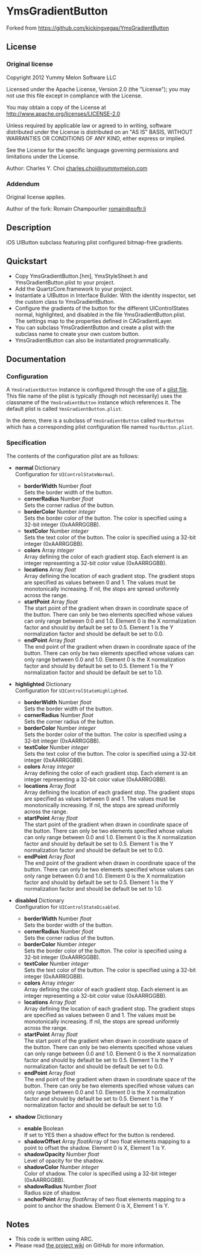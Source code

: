 # YmsGradientButton

Forked from <https://github.com/kickingvegas/YmsGradientButton>

## License

### Original license

Copyright 2012 Yummy Melon Software LLC

Licensed under the Apache License, Version 2.0 (the "License");
you may not use this file except in compliance with the License.

You may obtain a copy of the License at <http://www.apache.org/licenses/LICENSE-2.0>

Unless required by applicable law or agreed to in writing, software distributed under the License is distributed on an "AS IS" BASIS, WITHOUT WARRANTIES OR CONDITIONS OF ANY KIND, either express or implied.

See the License for the specific language governing permissions and limitations under the License.

Author: Charles Y. Choi <charles.choi@yummymelon.com>

### Addendum

Original license applies.

Author of the fork: Romain Champourlier <romain@softr.li>

## Description

iOS UIButton subclass featuring plist configured bitmap-free gradients.

## Quickstart

* Copy YmsGradientButton.[hm], YmsStyleSheet.h and YmsGradientButton.plist to 
  your project.
* Add the QuartzCore.framework to your project.
* Instantiate a UIButton in Interface Builder. With the identity inspector, 
  set the custom class to YmsGradientButton.
* Configure the gradients of the button for the different UIControlStates 
  normal, highlighted, and disabled in the file YmsGradientButton.plist.
  The settings map to the properties defined in CAGradientLayer.
* You can subclass YmsGradientButton and create a plist with the subclass
  name to create your own custom button.
* YmsGradientButton can also be instantiated programmatically.

## Documentation

### Configuration

A `YmsGradientButton` instance is configured through the use of a [plist file](https://github.com/kickingvegas/YmsGradientButton/blob/master/YmsGradientButtonDemo/YmsGradientButton.plist). This file name of the plist is typically (though not necessarily) uses the classname of the `YmsGradientButton` instance which references it. The default plist is called `YmsGradientButton.plist`. 

In the demo, there is a subclass of `YmsGradientButton` called `YourButton` which has a corresponding plist configuration file named `YourButton.plist`.

### Specification
The contents of the configuration plist are as follows:

* **normal** Dictionary<br/>Configuration for `UIControlStateNormal`.
  - **borderWidth** Number *float*<br/>Sets the border width of the button.
  - **cornerRadius** Number *float*<br/>Sets the corner radius of the button.
  - **borderColor** Number *integer*<br/>Sets the border color of the button. The color is specified using a 32-bit integer (0xAARRGGBB).
  - **textColor** Number *integer*<br/>Sets the text color of the button. The color is specified using a 32-bit integer (0xAARRGGBB).
  - **colors** Array *integer*<br/>Array defining the color of each gradient stop. Each element is an integer representing a 32-bit color value (0xAARRGGBB).
  - **locations** Array *float*<br/>Array defining the location of each gradient stop. The gradient stops are specified as values between 0 and 1. The values must be monotonically increasing. If nil, the stops are spread uniformly across the range.
  - **startPoint** Array *float*<br/>The start point of the gradient when drawn in coordinate space of the button. There can only be two elements specified whose values can only range between 0.0 and 1.0. Element 0 is the X normalization factor and should by default be set to 0.5. Element 1 is the Y normalization factor and should be default be set to 0.0.
  - **endPoint** Array *float*<br/>The end point of the gradient when drawn in coordinate space of the button. There can only be two elements specified whose values can only range between 0.0 and 1.0. Element 0 is the X normalization factor and should by default be set to 0.5. Element 1 is the Y normalization factor and should be default be set to 1.0.

* **highlighted** Dictionary<br/>Configuration for `UIControlStateHighlighted`.
  - **borderWidth** Number *float*<br/>Sets the border width of the button.
  - **cornerRadius** Number *float*<br/>Sets the corner radius of the button.
  - **borderColor** Number *integer*<br/>Sets the border color of the button. The color is specified using a 32-bit integer (0xAARRGGBB).
  - **textColor** Number *integer*<br/>Sets the text color of the button. The color is specified using a 32-bit integer (0xAARRGGBB).
  - **colors** Array *integer*<br/>Array defining the color of each gradient stop. Each element is an integer representing a 32-bit color value (0xAARRGGBB).
  - **locations** Array *float*<br/>Array defining the location of each gradient stop. The gradient stops are specified as values between 0 and 1. The values must be monotonically increasing. If nil, the stops are spread uniformly across the range.
  - **startPoint** Array *float*<br/>The start point of the gradient when drawn in coordinate space of the button. There can only be two elements specified whose values can only range between 0.0 and 1.0. Element 0 is the X normalization factor and should by default be set to 0.5. Element 1 is the Y normalization factor and should be default be set to 0.0.
  - **endPoint** Array *float*<br/>The end point of the gradient when drawn in coordinate space of the button. There can only be two elements specified whose values can only range between 0.0 and 1.0. Element 0 is the X normalization factor and should by default be set to 0.5. Element 1 is the Y normalization factor and should be default be set to 1.0.

* **disabled** Dictionary<br/>Configuration for `UIControlStateDisabled`.
  - **borderWidth** Number *float*<br/>Sets the border width of the button.
  - **cornerRadius** Number *float*<br/>Sets the corner radius of the button.
  - **borderColor** Number *integer*<br/>Sets the border color of the button. The color is specified using a 32-bit integer (0xAARRGGBB).
  - **textColor** Number *integer*<br/>Sets the text color of the button. The color is specified using a 32-bit integer (0xAARRGGBB).
  - **colors** Array *integer*<br/>Array defining the color of each gradient stop. Each element is an integer representing a 32-bit color value (0xAARRGGBB).
  - **locations** Array *float*<br/>Array defining the location of each gradient stop. The gradient stops are specified as values between 0 and 1. The values must be monotonically increasing. If nil, the stops are spread uniformly across the range.
  - **startPoint** Array *float*<br/>The start point of the gradient when drawn in coordinate space of the button. There can only be two elements specified whose values can only range between 0.0 and 1.0. Element 0 is the X normalization factor and should by default be set to 0.5. Element 1 is the Y normalization factor and should be default be set to 0.0.
  - **endPoint** Array *float*<br/>The end point of the gradient when drawn in coordinate space of the button. There can only be two elements specified whose values can only range between 0.0 and 1.0. Element 0 is the X normalization factor and should by default be set to 0.5. Element 1 is the Y normalization factor and should be default be set to 1.0.


* **shadow** Dictionary
  - **enable** Boolean<br/>If set to YES then a shadow effect for the button is rendered.
  - **shadowOffset** Array *float*Array of two float elements mapping to a point to offset the shadow. Element 0 is X, Element 1 is Y.
  - **shadowOpacity** Number *float*<br/>Level of opacity for the shadow.
  - **shadowColor** Number *integer*<br/>Color of shadow. The color is specified using a 32-bit integer (0xAARRGGBB).
  - **shadowRadius** Number *float*<br/>Radius size of shadow.
  - **anchorPoint** Array *float*Array of two float elements mapping to a point to anchor the shadow. Element 0 is X, Element 1 is Y.
   

## Notes
* This code is written using ARC. 
* Please read [the project wiki](https://github.com/kickingvegas/YmsGradientButton/wiki/Configuration) on GitHub for more information.